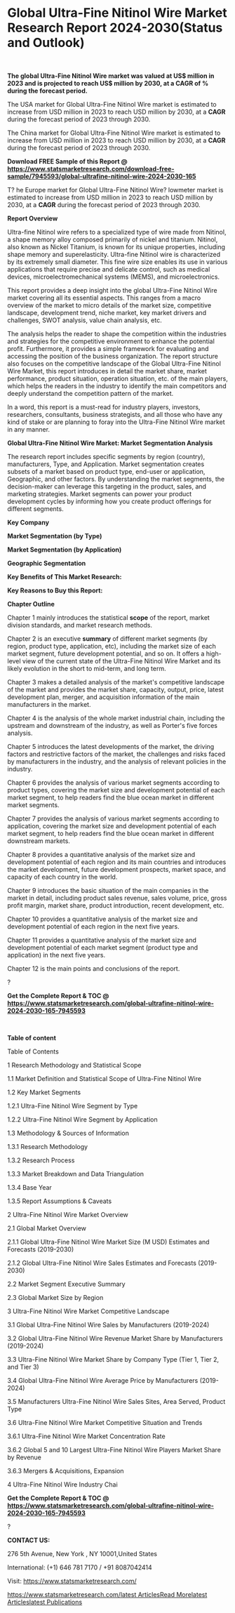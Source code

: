 <h1>Global Ultra-Fine Nitinol Wire Market Research Report 2024-2030(Status and Outlook)</h1><br/><p><strong>The global Ultra-Fine Nitinol Wire market was valued at US$ million in 2023 and is projected to reach US$ million by 2030, at a <strong>CAGR</strong> of % during the forecast period.</strong></p>
 
 
 
 <p>The USA market for Global Ultra-Fine Nitinol Wire market is estimated to increase from USD million in 2023 to reach USD million by 2030, at a <strong>CAGR</strong> during the forecast period of 2023 through 2030.</p>
 
 
 
 <p>The China market for Global Ultra-Fine Nitinol Wire market is estimated to increase from USD million in 2023 to reach USD million by 2030, at a <strong>CAGR</strong> during the forecast period of 2023 through 2030.</p>
 
 
 
 <p><strong>Download FREE Sample of this Report @ <a href="https://www.statsmarketresearch.com/download-free-sample/7945593/global-ultrafine-nitinol-wire-2024-2030-165">https://www.statsmarketresearch.com/download-free-sample/7945593/global-ultrafine-nitinol-wire-2024-2030-165</a></strong></p>
 
 
 
 <p>T? he Europe market for Global Ultra-Fine Nitinol Wire? lowmeter market is estimated to increase from USD million in 2023 to reach USD million by 2030, at a <strong>CAGR</strong> during the forecast period of 2023 through 2030.</p>
 
 
 
 <p><strong>Report Overview</strong></p>
 
 
 
 <p>Ultra-fine Nitinol wire refers to a specialized type of wire made from Nitinol, a shape memory alloy composed primarily of nickel and titanium. Nitinol, also known as Nickel Titanium, is known for its unique properties, including shape memory and superelasticity. Ultra-fine Nitinol wire is characterized by its extremely small diameter. This fine wire size enables its use in various applications that require precise and delicate control, such as medical devices, microelectromechanical systems (MEMS), and microelectronics.</p>
 
 
 
 <p>This report provides a deep insight into the global Ultra-Fine Nitinol Wire market covering all its essential aspects. This ranges from a macro overview of the market to micro details of the market size, competitive landscape, development trend, niche market, key market drivers and challenges, SWOT analysis, value chain analysis, etc.</p>
 
 
 
 <p>The analysis helps the reader to shape the competition within the industries and strategies for the competitive environment to enhance the potential profit. Furthermore, it provides a simple framework for evaluating and accessing the position of the business organization. The report structure also focuses on the competitive landscape of the Global Ultra-Fine Nitinol Wire Market, this report introduces in detail the market share, market performance, product situation, operation situation, etc. of the main players, which helps the readers in the industry to identify the main competitors and deeply understand the competition pattern of the market.</p>
 
 
 
 <p>In a word, this report is a must-read for industry players, investors, researchers, consultants, business strategists, and all those who have any kind of stake or are planning to foray into the Ultra-Fine Nitinol Wire market in any manner.</p>
 
 
 
 <p><strong>Global Ultra-Fine Nitinol Wire Market: Market Segmentation Analysis</strong></p>
 
 
 
 <p>The research report includes specific segments by region (country), manufacturers, Type, and Application. Market segmentation creates subsets of a market based on product type, end-user or application, Geographic, and other factors. By understanding the market segments, the decision-maker can leverage this targeting in the product, sales, and marketing strategies. Market segments can power your product development cycles by informing how you create product offerings for different segments.</p>
 
 
 
 <p><strong>Key Company</strong></p>
 
 
 
 <p><strong>Market Segmentation (by Type)</strong></p>
 
 
 
 <p><strong>Market Segmentation (<strong>by Application</strong>)</strong></p>
 
 
 
 <p><strong>Geographic Segmentation</strong></p>
 
 
 
 <p><strong>Key Benefits of This Market Research:</strong></p>
 
 
 
 <p><strong>Key <strong>Reasons to Buy</strong> this Report:</strong></p>
 
 
 
 <p><strong>Chapter Outline</strong></p>
 
 
 
 <p>Chapter 1 mainly introduces the statistical <strong>scope</strong> of the report, market division standards, and market research methods.</p>
 
 
 
 <p>Chapter 2 is an executive <strong>summary</strong> of different market segments (by region, product type, application, etc), including the market size of each market segment, future development potential, and so on. It offers a high-level view of the current state of the Ultra-Fine Nitinol Wire Market and its likely evolution in the short to mid-term, and long term.</p>
 
 
 
 <p>Chapter 3 makes a detailed analysis of the market&#39;s competitive landscape of the market and provides the market share, capacity, output, price, latest development plan, merger, and acquisition information of the main manufacturers in the market.</p>
 
 
 
 <p>Chapter 4 is the analysis of the whole market industrial chain, including the upstream and downstream of the industry, as well as Porter&#39;s five forces analysis.</p>
 
 
 
 <p>Chapter 5 introduces the latest developments of the market, the driving factors and restrictive factors of the market, the challenges and risks faced by manufacturers in the industry, and the analysis of relevant policies in the industry.</p>
 
 
 
 <p>Chapter 6 provides the analysis of various market segments according to product types, covering the market size and development potential of each market segment, to help readers find the blue ocean market in different market segments.</p>
 
 
 
 <p>Chapter 7 provides the analysis of various market segments according to application, covering the market size and development potential of each market segment, to help readers find the blue ocean market in different downstream markets.</p>
 
 
 
 <p>Chapter 8 provides a quantitative analysis of the market size and development potential of each region and its main countries and introduces the market development, future development prospects, market space, and capacity of each country in the world.</p>
 
 
 
 <p>Chapter 9 introduces the basic situation of the main companies in the market in detail, including product sales revenue, sales volume, price, gross profit margin, market share, product introduction, recent development, etc.</p>
 
 
 
 <p>Chapter 10 provides a quantitative analysis of the market size and development potential of each region in the next five years.</p>
 
 
 
 <p>Chapter 11 provides a quantitative analysis of the market size and development potential of each market segment (product type and application) in the next five years.</p>
 
 
 
 <p>Chapter 12 is the main points and conclusions of the report.</p>
 
 
 
 <p>? </p>
 
 
 
 <div><b>Get the Complete Report & TOC @ <a href="https://www.statsmarketresearch.com/global-ultrafine-nitinol-wire-2024-2030-165-7945593">https://www.statsmarketresearch.com/global-ultrafine-nitinol-wire-2024-2030-165-7945593</a></b></div>
 
 
 
 <p><br />
 
 <b>Table of content</b></p>
 
 
 
 <p>Table of Contents<br />
 
 1 Research Methodology and Statistical Scope<br />
 
 1.1 Market Definition and Statistical Scope of Ultra-Fine Nitinol Wire<br />
 
 1.2 Key Market Segments<br />
 
 1.2.1 Ultra-Fine Nitinol Wire Segment by Type<br />
 
 1.2.2 Ultra-Fine Nitinol Wire Segment by Application<br />
 
 1.3 Methodology & Sources of Information<br />
 
 1.3.1 Research Methodology<br />
 
 1.3.2 Research Process<br />
 
 1.3.3 Market Breakdown and Data Triangulation<br />
 
 1.3.4 Base Year<br />
 
 1.3.5 Report Assumptions & Caveats<br />
 
 2 Ultra-Fine Nitinol Wire Market Overview<br />
 
 2.1 Global Market Overview<br />
 
 2.1.1 Global Ultra-Fine Nitinol Wire Market Size (M USD) Estimates and Forecasts (2019-2030)<br />
 
 2.1.2 Global Ultra-Fine Nitinol Wire Sales Estimates and Forecasts (2019-2030)<br />
 
 2.2 Market Segment Executive Summary<br />
 
 2.3 Global Market Size by Region<br />
 
 3 Ultra-Fine Nitinol Wire Market Competitive Landscape<br />
 
 3.1 Global Ultra-Fine Nitinol Wire Sales by Manufacturers (2019-2024)<br />
 
 3.2 Global Ultra-Fine Nitinol Wire Revenue Market Share by Manufacturers (2019-2024)<br />
 
 3.3 Ultra-Fine Nitinol Wire Market Share by Company Type (Tier 1, Tier 2, and Tier 3)<br />
 
 3.4 Global Ultra-Fine Nitinol Wire Average Price by Manufacturers (2019-2024)<br />
 
 3.5 Manufacturers Ultra-Fine Nitinol Wire Sales Sites, Area Served, Product Type<br />
 
 3.6 Ultra-Fine Nitinol Wire Market Competitive Situation and Trends<br />
 
 3.6.1 Ultra-Fine Nitinol Wire Market Concentration Rate<br />
 
 3.6.2 Global 5 and 10 Largest Ultra-Fine Nitinol Wire Players Market Share by Revenue<br />
 
 3.6.3 Mergers & Acquisitions, Expansion<br />
 
 4 Ultra-Fine Nitinol Wire Industry Chai</p>
 
 
 
 <div><b>Get the Complete Report & TOC @ <a href="https://www.statsmarketresearch.com/global-ultrafine-nitinol-wire-2024-2030-165-7945593">https://www.statsmarketresearch.com/global-ultrafine-nitinol-wire-2024-2030-165-7945593</a></b></div>
 
 
 
 <p>? </p>
 
 
 
 <p><b>CONTACT US:</b><br />
 
 276 5th Avenue, New York , NY 10001,United States<br />
 
 International: (+1) 646 781 7170 / +91 8087042414<br />
 
 Visit: <a href="https://www.statsmarketresearch.com/">https://www.statsmarketresearch.com/</a><br />
 
 <a href="https://gyeongbokgung.com">https://www.statsmarketresearch.com/</a><a href="https://hallyeomaritime.com">latest Articles</a><a href="https://jingwansa.com">Read More</a><a href="https://nguoiviet.jp/">latest Articles</a><a href="https://www.intelmarketresearch.com/">latest Publications</a></p>
